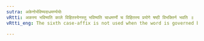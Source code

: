 ```yaml
---
sutra: अकेनोर्भविष्यदाधमर्ण्ययोः
vRtti: अकस्य भविष्यति काले विहितस्येनस्तु भविष्यति चाधमर्ण्ये च विहितस्य प्रयोगे षष्ठी विभक्तिर्न भवति ॥
vRtti_eng: The sixth case-affix is not used when the word is governed by a verbal noun in अक denoting futurity, or in इन् denoting 'futurity and indebtedness.'

---
```

